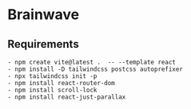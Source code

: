 # Brainwave

## Requirements

    - npm create vite@latest .  -- --template react
    - npm install -D tailwindcss postcss autoprefixer
    - npx tailwindcss init -p
    - npm install react-router-dom
    - npm install scroll-lock
    - npm install react-just-parallax
